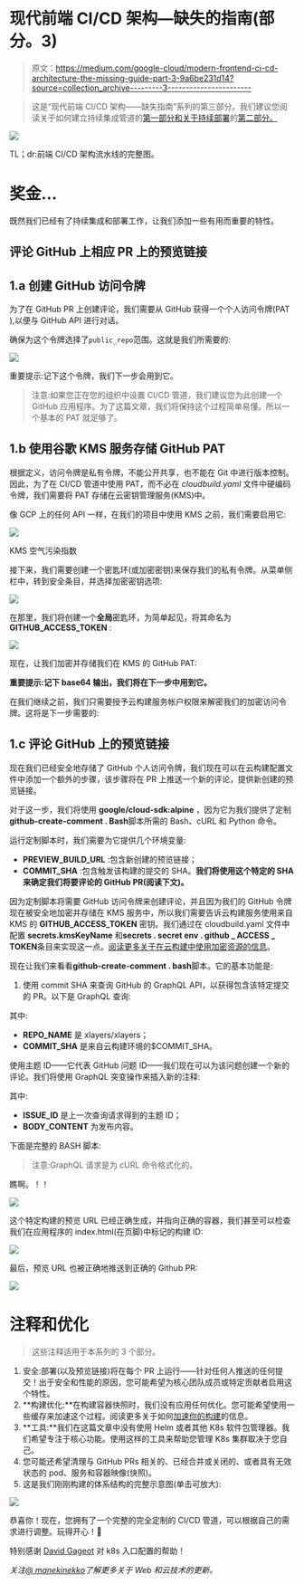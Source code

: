 # 现代前端 CI/CD 架构—缺失的指南(部分。3)

> 原文：<https://medium.com/google-cloud/modern-frontend-ci-cd-architecture-the-missing-guide-part-3-9a6be231d14?source=collection_archive---------3----------------------->

> 这是“现代前端 CI/CD 架构——缺失指南”系列的第三部分。我们建议您阅读关于如何建立持续集成管道的[第一部分和关于持续部署](/@wassimchegham/modern-frontend-ci-cd-architecture-the-missing-guide-part-1-8444001fadc)的[第二部分。](/@wassimchegham/modern-frontend-ci-cd-architecture-the-missing-guide-part-3-9a6be231d14)

![](img/31034175952138947c3e14f771c262a1.png)

TL；dr:前端 CI/CD 架构流水线的完整图。

# 奖金…

既然我们已经有了持续集成和部署工作，让我们添加一些有用而重要的特性。

## 评论 GitHub 上相应 PR 上的预览链接

## 1.a 创建 GitHub 访问令牌

为了在 GitHub PR 上创建评论，我们需要从 GitHub 获得一个个人访问令牌(PAT ),以便与 GitHub API 进行对话。

确保为这个令牌选择了`public_repo`范围。这就是我们所需要的:

![](img/a743e1fe367467b2a6bd7ce65ec9bbc7.png)

重要提示:记下这个令牌，我们下一步会用到它。

> 注意:如果您正在您的组织中设置 CI/CD 管道，我们建议您为此创建一个 GitHub 应用程序。为了这篇文章，我们将保持这个过程简单易懂。所以一个基本的 PAT 就足够了。

## 1.b 使用谷歌 KMS 服务存储 GitHub PAT

根据定义，访问令牌是私有令牌，不能公开共享，也不能在 Git 中进行版本控制。因此，为了在 CI/CD 管道中使用 PAT，而不必在 *cloudbuild.yaml* 文件中硬编码令牌，我们需要将 PAT 存储在云密钥管理服务(KMS)中。

像 GCP 上的任何 API 一样，在我们的项目中使用 KMS 之前，我们需要启用它:

![](img/74b24601f3ae6de248f89cf1d9222316.png)

KMS 空气污染指数

接下来，我们需要创建一个密匙环(或加密密钥)来保存我们的私有令牌。从菜单侧栏中，转到安全条目，并选择加密密钥选项:

![](img/305b16b61ad4ffae7fca692fbf45193c.png)

在那里，我们将创建一个**全局**密匙环，为简单起见，将其命名为 **GITHUB_ACCESS_TOKEN** :

![](img/27b13a05e1b5faf17a275918605032ee.png)

现在，让我们加密并存储我们在 KMS 的 GitHub PAT:

**重要提示:记下 base64 输出，我们将在下一步中用到它。**

在我们继续之前，我们只需要授予云构建服务帐户权限来解密我们的加密访问令牌。这将是下一步需要的:

## 1.c 评论 GitHub 上的预览链接

现在我们已经安全地存储了 GitHub 个人访问令牌，我们现在可以在云构建配置文件中添加一个额外的步骤，该步骤将在 PR 上推送一个新的评论，提供新创建的预览链接。

对于这一步，我们将使用 **google/cloud-sdk:alpine** ，因为它为我们提供了定制**github-create-comment . Bash**脚本所需的 Bash、cURL 和 Python 命令。

运行定制脚本时，我们需要为它提供几个环境变量:

*   **PREVIEW_BUILD_URL** :包含新创建的预览链接；
*   **COMMIT_SHA** :包含触发该构建的提交的 SHA。**我们将使用这个特定的 SHA 来确定我们将要评论的 GitHub PR(阅读下文)。**

因为定制脚本将需要 GitHub 访问令牌来创建评论，并且因为我们的 GitHub 令牌现在被安全地加密并存储在 KMS 服务中，所以我们需要告诉云构建服务使用来自 KMS 的 **GITHUB_ACCESS_TOKEN** 密钥。我们通过在 cloudbuild.yaml 文件中配置 **secrets.kmsKeyName** 和**secrets . secret env . github _ ACCESS _ TOKEN**条目来实现这一点。[阅读更多关于在云构建中使用加密资源的信息](https://cloud.google.com/cloud-build/docs/securing-builds/use-encrypted-secrets-credentials)。

现在让我们来看看**github-create-comment . bash**脚本。它的基本功能是:

1.  使用 commit SHA 来查询 GitHub 的 GraphQL API，以获得包含该特定提交的 PR。以下是 GraphQL 查询:

其中:

*   **REPO_NAME** 是 xlayers/xlayers；
*   **COMMIT_SHA** 是来自云构建环境的$COMMIT_SHA。

使用主题 ID——它代表 GitHub 问题 ID——我们现在可以为该问题创建一个新的评论。我们将使用 GraphQL 突变操作来插入新的注释:

其中:

*   **ISSUE_ID** 是上一次查询请求得到的主题 ID；
*   **BODY_CONTENT** 为发布内容。

下面是完整的 BASH 脚本:

> 注意:GraphQL 请求是为 cURL 命令格式化的。

瞧啊。！！

![](img/9a53b9377f4ede9a8b215a133935a0f2.png)

这个特定构建的预览 URL 已经正确生成，并指向正确的容器，我们甚至可以检查我们在应用程序的 index.html(在页脚)中标记的构建 ID:

![](img/f56ab118025972288ed2fdb3010cc499.png)

最后，预览 URL 也被正确地推送到正确的 Github PR:

![](img/e1e3df7ac9031cea3729202cd32b280b.png)

# 注释和优化

> 这些注释适用于本系列的 3 个部分。

1.  安全:部署(以及预览链接)将在每个 PR 上运行——针对任何人推送的任何提交！出于安全和性能的原因，您可能希望为核心团队成员或特定贡献者启用这个特性。
2.  **构建优化:**在构建容器快照时，我们没有应用任何优化。您可能希望使用一些缓存来加速这个过程。阅读更多关于如何[加速你的构建](https://cloud.google.com/cloud-build/docs/speeding-up-builds)的信息。
3.  **工具:**我们在这篇文章中没有使用 Helm 或者其他 K8s 软件包管理器。我们希望专注于核心功能。使用这样的工具来帮助您管理 K8s 集群取决于您自己。
4.  您可能还希望清理与 GitHub PRs 相关的、已经合并或关闭的、或者具有无效状态的 pod、服务和容器映像(快照)。
5.  这是我们刚刚构建的体系结构的完整示意图(单击可放大):

![](img/e3b849b9d973261bc065219f57fadc13.png)

恭喜你！现在，您拥有了一个完整的完全定制的 CI/CD 管道，可以根据自己的需求进行调整。玩得开心！🎊

特别感谢 [David Gageot](https://twitter.com/dgageot) 对 k8s 入口配置的帮助！

*关注*[*@ manekinekko*](https://twitter.com/manekinekko)*了解更多关于 Web 和云技术的更新。*
